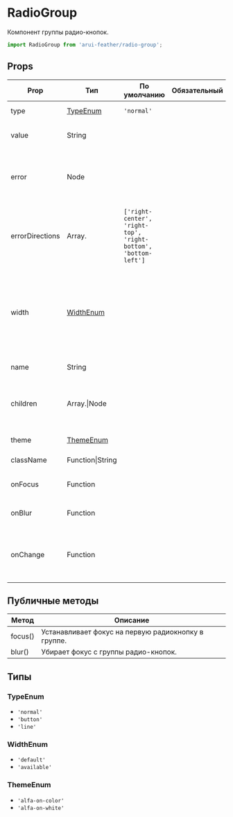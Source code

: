 # RadioGroup

Компонент группы радио-кнопок.

```javascript
import RadioGroup from 'arui-feather/radio-group';
```




## Props


| Prop  | Тип  | По умолчанию | Обязательный | Описание |
| ----- | ---- | ------------ | ------------ |----------|
| type | [TypeEnum](#TypeEnum) | `'normal'`  |  | Тип группы кнопок |
| value | String |  |  | Значение выбранной радио-кнопки |
| error | Node |  |  | Отображение попапа с ошибкой в момент когда фокус находится на компоненте |
| errorDirections | Array.<String> | `['right-center', 'right-top', 'right-bottom', 'bottom-left']`  |  | Расположение попапа с ошибкой (в порядке приоритета) относительно точки открытия |
| width | [WidthEnum](#WidthEnum) |  |  | Управление шириной группы кнопок для типа 'button'. При значении 'available' растягивает группу на ширину родителя |
| name | String |  |  | Уникальное имя блока |
| children | Array.<Node>\|Node |  |  | Дочерние элементы `RadioGroup`, как правило, компоненты `Radio` |
| theme | [ThemeEnum](#ThemeEnum) |  |  | Тема компонента |
| className | Function\|String |  |  | Дополнительный класс |
| onFocus | Function |  |  | Обработчик фокуса радиогруппы |
| onBlur | Function |  |  | Обработчик снятия фокуса с радиогруппы |
| onChange | Function |  |  | Обработчик изменения значения 'checked' одного из дочерних радио-кнопок |





## Публичные методы
| Метод  | Описание |
| ------ | -------- |
| focus() | Устанавливает фокус на первую радиокнопку в группе. |
| blur() | Убирает фокус с группы радио-кнопок. |





## Типы






### <a id="TypeEnum"></a>TypeEnum

 * `'normal'`
 * `'button'`
 * `'line'`


### <a id="WidthEnum"></a>WidthEnum

 * `'default'`
 * `'available'`


### <a id="ThemeEnum"></a>ThemeEnum

 * `'alfa-on-color'`
 * `'alfa-on-white'`



